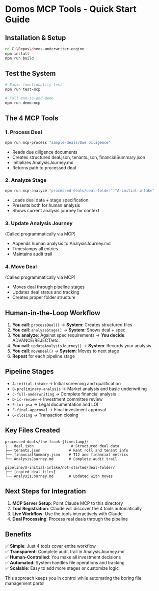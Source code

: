 # Domos MCP Tools - Quick Start Guide

## Installation & Setup

```bash
cd C:\Repos\domos-underwriter-engine
npm install
npm run build
```

## Test the System

```bash
# Basic functionality test
npm run test-mcp

# Full end-to-end demo
npm run demo-mcp
```

## The 4 MCP Tools

### 1. Process Deal
```bash
npm run mcp-process "sample-deals/Due Diligence"
```
- Reads due diligence documents
- Creates structured deal.json, tenants.json, financialSummary.json
- Initializes AnalysisJourney.md
- Returns path to processed deal

### 2. Analyze Stage  
```bash
npm run mcp-analyze "processed-deals/deal-folder" "A-initial-intake"
```
- Loads deal data + stage specification
- Presents both for human analysis
- Shows current analysis journey for context

### 3. Update Analysis Journey
(Called programmatically via MCP)
- Appends human analysis to AnalysisJourney.md
- Timestamps all entries
- Maintains audit trail

### 4. Move Deal
(Called programmatically via MCP)
- Moves deal through pipeline stages
- Updates deal status and tracking
- Creates proper folder structure

## Human-in-the-Loop Workflow

1. **You call**: `processDeal()` → **System**: Creates structured files
2. **You call**: `analyzeStage()` → **System**: Shows deal + spec
3. **You analyze**: Against spec requirements → **You decide**: ADVANCE/REJECT/etc.
4. **You call**: `updateAnalysisJourney()` → **System**: Records your analysis  
5. **You call**: `moveDeal()` → **System**: Moves to next stage
6. **Repeat** for each pipeline stage

## Pipeline Stages

- `A-initial-intake` → Initial screening and qualification
- `B-preliminary-analysis` → Market analysis and basic underwriting  
- `C-full-underwriting` → Complete financial analysis
- `D-ic-review` → Investment committee review
- `E-loi-psa` → Legal documentation and LOI
- `F-final-approval` → Final investment approval
- `G-closing` → Transaction closing

## Key Files Created

```
processed-deals/the-frank-{timestamp}/
├── deal.json                 # Structured deal data
├── tenants.json             # Rent roll and tenant info  
├── financialSummary.json    # T12 and financial metrics
└── AnalysisJourney.md       # Complete audit trail

pipeline/A-initial-intake/not-started/deal-folder/
├── [copied deal files]
└── AnalysisJourney.md       # Updated with moves
```

## Next Steps for Integration

1. **MCP Server Setup**: Point Claude MCP to this directory
2. **Tool Registration**: Claude will discover the 4 tools automatically
3. **Live Workflow**: Use the tools interactively with Claude
4. **Deal Processing**: Process real deals through the pipeline

## Benefits

✅ **Simple**: Just 4 tools cover entire workflow  
✅ **Transparent**: Complete audit trail in AnalysisJourney.md  
✅ **Human-Controlled**: You make all investment decisions  
✅ **Automated**: System handles file operations and tracking  
✅ **Scalable**: Easy to add more stages or customize logic  

This approach keeps you in control while automating the boring file management parts!
